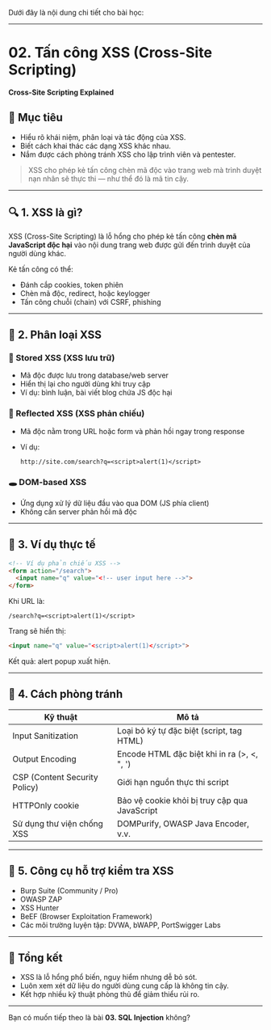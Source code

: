 Dưới đây là nội dung chi tiết cho bài học:

---

# 02. Tấn công XSS (Cross-Site Scripting)

**Cross-Site Scripting Explained**

## 🎯 Mục tiêu

* Hiểu rõ khái niệm, phân loại và tác động của XSS.
* Biết cách khai thác các dạng XSS khác nhau.
* Nắm được cách phòng tránh XSS cho lập trình viên và pentester.

> XSS cho phép kẻ tấn công chèn mã độc vào trang web mà trình duyệt nạn nhân sẽ thực thi — như thể đó là mã tin cậy.

---

## 🔍 1. XSS là gì?

XSS (Cross-Site Scripting) là lỗ hổng cho phép kẻ tấn công **chèn mã JavaScript độc hại** vào nội dung trang web được gửi đến trình duyệt của người dùng khác.

Kẻ tấn công có thể:

* Đánh cắp cookies, token phiên
* Chèn mã độc, redirect, hoặc keylogger
* Tấn công chuỗi (chain) với CSRF, phishing

---

## 🔬 2. Phân loại XSS

### 🧨 Stored XSS (XSS lưu trữ)

* Mã độc được lưu trong database/web server
* Hiển thị lại cho người dùng khi truy cập
* Ví dụ: bình luận, bài viết blog chứa JS độc hại

### 🚀 Reflected XSS (XSS phản chiếu)

* Mã độc nằm trong URL hoặc form và phản hồi ngay trong response
* Ví dụ:

  ```
  http://site.com/search?q=<script>alert(1)</script>
  ```

### 🕳 DOM-based XSS

* Ứng dụng xử lý dữ liệu đầu vào qua DOM (JS phía client)
* Không cần server phản hồi mã độc

---

## 🧪 3. Ví dụ thực tế

```html
<!-- Ví dụ phản chiếu XSS -->
<form action="/search">
  <input name="q" value="<!-- user input here -->">
</form>
```

Khi URL là:

```
/search?q=<script>alert(1)</script>
```

Trang sẽ hiển thị:

```html
<input name="q" value="<script>alert(1)</script>">
```

Kết quả: alert popup xuất hiện.

---

## 🔐 4. Cách phòng tránh

| Kỹ thuật                      | Mô tả                                         |
| ----------------------------- | --------------------------------------------- |
| Input Sanitization            | Loại bỏ ký tự đặc biệt (script, tag HTML)     |
| Output Encoding               | Encode HTML đặc biệt khi in ra (>, <, ", ')   |
| CSP (Content Security Policy) | Giới hạn nguồn thực thi script                |
| HTTPOnly cookie               | Bảo vệ cookie khỏi bị truy cập qua JavaScript |
| Sử dụng thư viện chống XSS    | DOMPurify, OWASP Java Encoder, v.v.           |

---

## 🧰 5. Công cụ hỗ trợ kiểm tra XSS

* Burp Suite (Community / Pro)
* OWASP ZAP
* XSS Hunter
* BeEF (Browser Exploitation Framework)
* Các môi trường luyện tập: DVWA, bWAPP, PortSwigger Labs

---

## 🧠 Tổng kết

* XSS là lỗ hổng phổ biến, nguy hiểm nhưng dễ bỏ sót.
* Luôn xem xét dữ liệu do người dùng cung cấp là không tin cậy.
* Kết hợp nhiều kỹ thuật phòng thủ để giảm thiểu rủi ro.

---

Bạn có muốn tiếp theo là bài **03. SQL Injection** không?
